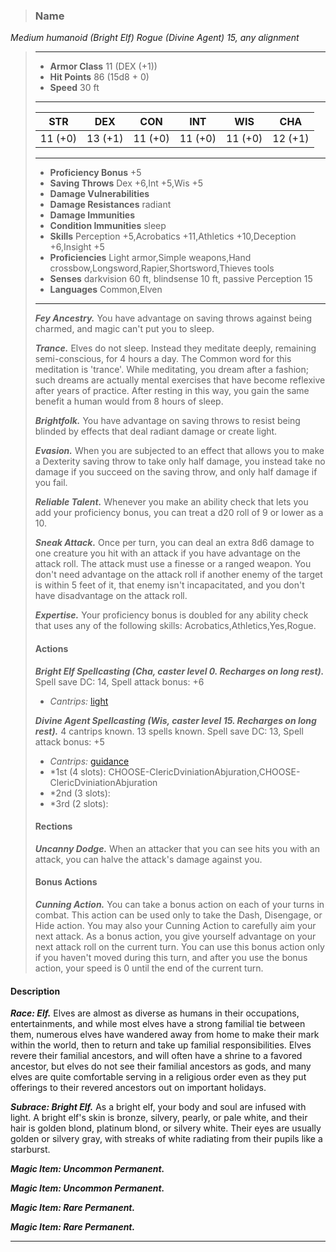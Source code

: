 >### Name
*Medium humanoid (Bright Elf) Rogue (Divine Agent) 15, any alignment*
>___
>- **Armor Class** 11 (DEX (+1))
>- **Hit Points** 86 (15d8 + 0)
>- **Speed** 30 ft
>___
>|**STR**|**DEX**|**CON**|**INT**|**WIS**|**CHA**|
>|:---:|:---:|:---:|:---:|:---:|:---:|
>|11 (+0)|13 (+1)|11 (+0)|11 (+0)|11 (+0)|12 (+1)|
>___
>- **Proficiency Bonus** +5
>- **Saving Throws** Dex +6,Int +5,Wis +5
>- **Damage Vulnerabilities** 
>- **Damage Resistances** radiant
>- **Damage Immunities** 
>- **Condition Immunities** sleep
>- **Skills** Perception +5,Acrobatics +11,Athletics +10,Deception +6,Insight +5
>- **Proficiencies** Light armor,Simple weapons,Hand crossbow,Longsword,Rapier,Shortsword,Thieves tools
>- **Senses** darkvision 60 ft, blindsense 10 ft, passive Perception 15
>- **Languages** Common,Elven
>___
>***Fey Ancestry.*** You have advantage on saving throws against being charmed, and magic can't put you to sleep.
>
>***Trance.*** Elves do not sleep. Instead they meditate deeply, remaining semi-conscious, for 4 hours a day. The Common word for this meditation is 'trance'. While meditating, you dream after a fashion; such dreams are actually mental exercises that have become reflexive after years of practice. After resting in this way, you gain the same benefit a human would from 8 hours of sleep.
>
>***Brightfolk.*** You have advantage on saving throws to resist being blinded by effects that deal radiant damage or create light.
>
>***Evasion.*** When you are subjected to an effect that allows you to make a Dexterity saving throw to take only half damage, you instead take no damage if you succeed on the saving throw, and only half damage if you fail.
>
>***Reliable Talent.*** Whenever you make an ability check that lets you add your proficiency bonus, you can treat a d20 roll of 9 or lower as a 10.
>
>***Sneak Attack.*** Once per turn, you can deal an extra 8d6 damage to one creature you hit with an attack if you have advantage on the attack roll. The attack must use a finesse or a ranged weapon. You don't need advantage on the attack roll if another enemy of the target is within 5 feet of it, that enemy isn't incapacitated, and you don't have disadvantage on the attack roll.
>
>***Expertise.*** Your proficiency bonus is doubled for any ability check that uses any of the following skills: Acrobatics,Athletics,Yes,Rogue.
>
>#### Actions
>***Bright Elf Spellcasting (Cha, caster level 0. Recharges on long rest).*** Spell save DC: 14, Spell attack bonus: +6
>
>* *Cantrips:* [light](http://azgaarnoth.tedneward.com/magic/spells/light/)
>
>***Divine Agent Spellcasting (Wis, caster level 15. Recharges on long rest).*** 4 cantrips known. 13 spells known. Spell save DC: 13, Spell attack bonus: +5
>
>* *Cantrips:* [guidance](http://azgaarnoth.tedneward.com/magic/spells/guidance/)
>* *1st (4 slots): CHOOSE-ClericDviniationAbjuration,CHOOSE-ClericDviniationAbjuration
>* *2nd (3 slots): 
>* *3rd (2 slots): 
>
>#### Rections
>***Uncanny Dodge.*** When an attacker that you can see hits you with an attack, you can halve the attack's damage against you.
>
>
>#### Bonus Actions
>***Cunning Action.*** You can take a bonus action on each of your turns in combat. This action can be used only to take the Dash, Disengage, or Hide action. You may also your Cunning Action to carefully aim your next attack. As a bonus action, you give yourself advantage on your next attack roll on the current turn. You can use this bonus action only if you haven't moved during this turn, and after you use the bonus action, your speed is 0 until the end of the current turn.
>

#### Description
***Race: Elf.*** Elves are almost as diverse as humans in their occupations, entertainments, and while most elves have a strong familial tie between them, numerous elves have wandered away from home to make their mark within the world, then to return and take up familial responsibilities. Elves revere their familial ancestors, and will often have a shrine to a favored ancestor, but elves do not see their familial ancestors as gods, and many elves are quite comfortable serving in a religious order even as they put offerings to their revered ancestors out on important holidays.

***Subrace: Bright Elf.*** As a bright elf, your body and soul are infused with light. A bright elf's skin is bronze, silvery, pearly, or pale white, and their hair is golden blond, platinum blond, or silvery white. Their eyes are usually golden or silvery gray, with streaks of white radiating from their pupils like a starburst.

***Magic Item: Uncommon Permanent.***

***Magic Item: Uncommon Permanent.***

***Magic Item: Rare Permanent.***

***Magic Item: Rare Permanent.***

---

